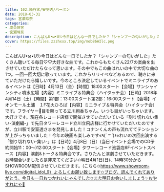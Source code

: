 ```yaml
---
title: 102.降谷零/安室透/バーボン
date: 2018-03-31
tags: 宮瀬玲奈
categories: 
- 成员博客
- 宮瀬玲奈
description: こんばんU•ω•Uﾜﾝ今日はどんな一日でしたか？「シャンプーの匂いがした」たくさん聴いてる毎日♡♡大好きな曲です。これからもたくさん22/7の楽曲を出させていただけたらなって思います。その中でもこの曲はれいの中...
cover: https://files.zzzhxxx.top/img/mob86AIlc.png 
---
```


こんばんU•ω•Uﾜﾝ今日はどんな一日でしたか？「シャンプーの匂いがした」たくさん聴いてる毎日♡♡大好きな曲です。これからもたくさん22/7の楽曲を出させていただけたらなって思います。その中でもこの曲はれいの中で大切な曲の1つ。一回一回大切に歌っています。これからリリイベなどあるので、聴きに来ていただけたら嬉しいです。今のところ決定しているイベントでミニライブのあるイベントは【日時】4月13日（金）【時間】18:00スタート【会場】サンシャインシティ噴水広場【内容】ミニライブ＆特典会（ハイタッチ会）【日時】2018年4月14日（土）【時間】第1部：13:00スタート第2部：16:00スタート【会場】イオンモール土浦　１F花火ひろば【内容】ミニライブ＆特典会（ハイタッチ会）です。フライヤー📄目を瞑ってる立川絢香ちゃん。いつも目がいっちゃいます。大好きです。現在各レコード店様で開催させていただいている「割り切れない集い-演劇編-」で先日タワーレコード立川立飛店様に行かせていただいたのですが、立川駅で安室透さまを発見しました！コナンくんの声も流れててテンションが上がっちゃいました！今年の映画も楽しみです«٩(*´ ꒳ `*)۶»れいの次回出演する「割り切れない-集い-」は【日時】4月8日（日）(当日イベント会場でのCD予約開始11：00～)12:00スタート【会場】タワーレコード池袋店6Fイベントスペース【内容】演劇&トーク＆特典会です。さりたんと演劇させていただきます。お時間合いましたら是非来てください✩明日4月1日(日)、14時30分からSHOWROOM配信させていただきます。(こちら✩https://www.showroom-live.com/digital_idol_9）よろしくお願い致します✩ブログ、読んでくれてありがとう。今日も一日おつかれいにゃんでした✩また明日お会いしましょう✨おやすれにゃ💓


